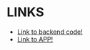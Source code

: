 # LINKS

* [Link to backend code!](https://github.com/amanuela97/FullStack2021-Part3)
* [Link to APP!](https://pacific-river-71788.herokuapp.com/)

